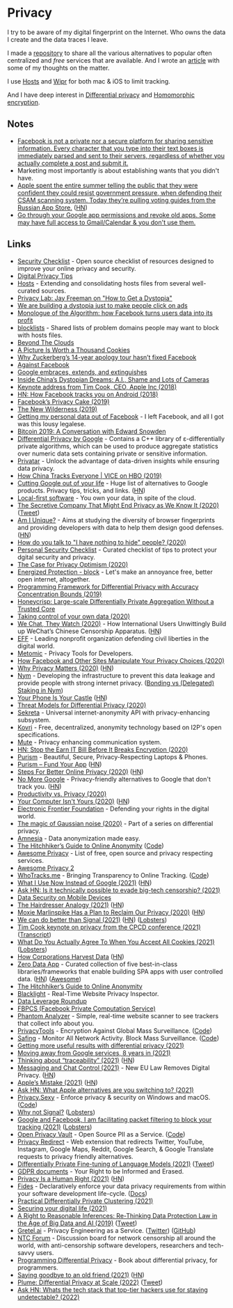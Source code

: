 # Privacy

I try to be aware of my digital fingerprint on the Internet. Who owns the data I create and the data traces I leave.

I made a [repository](https://github.com/nikitavoloboev/privacy-respecting) to share all the various alternatives to popular often centralized and _free_ services that are available. And I wrote an [article](https://medium.com/@nikitavoloboev/like-a-dog-on-a-leash-c0cdb8839079) with some of my thoughts on the matter.

I use [Hosts](https://github.com/StevenBlack/hosts) and [Wipr](https://itunes.apple.com/nl/app/wipr/id1320666476?l=en&mt=12) for both mac & iOS to limit tracking.

And I have deep interest in [Differential privacy](http://en.wikipedia.org/wiki/Differential_privacy) and [Homomorphic encryption](http://en.wikipedia.org/wiki/Homomorphic_encryption).

## Notes

- [Facebook is not a private nor a secure platform for sharing sensitive information. Every character that you type into their text boxes is immediately parsed and sent to their servers, regardless of whether you actually complete a post and submit it.](https://www.reddit.com/r/privacy/comments/79x7u3/facebook_employees_just_opened_a_privately_shared/)
- Marketing most importantly is about establishing wants that you didn't have.
- [Apple spent the entire summer telling the public that they were confident they could resist government pressure, when defending their CSAM scanning system. Today they’re pulling voting guides from the Russian App Store.](https://twitter.com/matthew_d_green/status/1438844141107044352) ([HN](https://news.ycombinator.com/item?id=28561941))
- [Go through your Google app permissions and revoke old apps. Some may have full access to Gmail/Calendar & you don't use them.](https://twitter.com/swyx/status/1467804281306636289)

## Links

- [Security Checklist](https://securitycheckli.st/) - Open source checklist of resources designed to improve your online privacy and security.
- [Digital Privacy Tips](https://bluz71.github.io/2018/06/20/digital-privacy-tips.html)
- [Hosts](https://github.com/StevenBlack/hosts) - Extending and consolidating hosts files from several well-curated sources.
- [Privacy Lab: Jay Freeman on "How to Get a Dystopia"](https://air.mozilla.org/privacy-lab-orchid/)
- [We are building a dystopia just to make people click on ads](https://www.ted.com/talks/zeynep_tufekci_we_re_building_a_dystopia_just_to_make_people_click_on_ads#t-8834)
- [Monologue of the Algorithm: how Facebook turns users data into its profit](https://vimeo.com/249633335)
- [blocklists](https://github.com/jmdugan/blocklists) - Shared lists of problem domains people may want to block with hosts files.
- [Beyond The Clouds](https://ind.ie/beyond-the-clouds/)
- [A Picture Is Worth a Thousand Cookies](https://blog.halide.cam/a-picture-is-worth-a-thousand-cookies-8400efa3d650)
- [Why Zuckerberg’s 14-year apology tour hasn’t fixed Facebook](https://www.wired.com/story/why-zuckerberg-15-year-apology-tour-hasnt-fixed-facebook/)
- [Against Facebook](https://0xadada.pub/2018/05/01/against-facebook/)
- [Google embraces, extends, and extinguishes](http://drewdevault.com/2018/05/03/Google-embraces-extends-extinguishes.html)
- [Inside China’s Dystopian Dreams: A.I., Shame and Lots of Cameras](https://www.nytimes.com/2018/07/08/business/china-surveillance-technology.html)
- [Keynote address from Tim Cook, CEO, Apple Inc (2018)](https://www.youtube.com/watch?v=kVhOLkIs20A)
- [HN: How Facebook tracks you on Android (2018)](https://news.ycombinator.com/item?id=18788658)
- [Facebook’s Privacy Cake (2019)](https://stratechery.com/2019/facebooks-privacy-cake/)
- [The New Wilderness (2019)](https://idlewords.com/2019/06/the_new_wilderness.htm)
- [Getting my personal data out of Facebook](https://ruben.verborgh.org/facebook/) - I left Facebook, and all I got was this lousy legalese.
- [Bitcoin 2019: A Conversation with Edward Snowden](https://www.youtube.com/watch?v=w7XpI0fRnIg)
- [Differential Privacy by Google](https://github.com/google/differential-privacy) - Contains a C++ library of ε-differentially private algorithms, which can be used to produce aggregate statistics over numeric data sets containing private or sensitive information.
- [Privatar](https://www.privitar.com/) - Unlock the advantage of data-driven insights while ensuring data privacy.
- [How China Tracks Everyone | VICE on HBO (2019)](https://www.youtube.com/watch?v=CLo3e1Pak-Y)
- [Cutting Google out of your life](https://github.com/tycrek/degoogle) - Huge list of alternatives to Google products. Privacy tips, tricks, and links. ([HN](https://news.ycombinator.com/item?id=24245817))
- [Local-first software](https://www.inkandswitch.com/local-first.html) - You own your data, in spite of the cloud.
- [The Secretive Company That Might End Privacy as We Know It (2020)](https://www.nytimes.com/2020/01/18/technology/clearview-privacy-facial-recognition.html) ([Tweet](https://twitter.com/kevinakwok/status/1218621849971507200))
- [Am I Unique?](https://amiunique.org/) - Aims at studying the diversity of browser fingerprints and providing developers with data to help them design good defenses. ([HN](https://news.ycombinator.com/item?id=22148512))
- [How do you talk to "I have nothing to hide" people? (2020)](https://lobste.rs/s/6yrndd/how_do_you_talk_i_have_nothing_hide_people)
- [Personal Security Checklist](https://github.com/Lissy93/personal-security-checklist) - Curated checklist of tips to protect your dgital security and privacy.
- [The Case for Privacy Optimism (2020)](https://benmgarfinkel.wordpress.com/2020/03/09/privacy-optimism-2/)
- [Energized Protection - block](https://github.com/EnergizedProtection/block) - Let's make an annoyance free, better open internet, altogether.
- [Programming Framework for Differential Privacy with Accuracy Concentration Bounds (2019)](https://arxiv.org/pdf/1909.07918.pdf)
- [Honeycrisp: Large-scale Differentially Private Aggregation Without a Trusted Core](https://www.cis.upenn.edu/~ahae/papers/honeycrisp-tr.pdf)
- [Taking control of your own data (2020)](https://0x46.net/thoughts/2020/05/02/self-hosting/)
- [We Chat, They Watch (2020)](https://citizenlab.ca/2020/05/we-chat-they-watch/) - How International Users Unwittingly Build up WeChat’s Chinese Censorship Apparatus. ([HN](https://news.ycombinator.com/item?id=23109997))
- [EFF](https://www.eff.org/) - Leading nonprofit organization defending civil liberties in the digital world.
- [Metomic](https://metomic.io/) - Privacy Tools for Developers.
- [How Facebook and Other Sites Manipulate Your Privacy Choices (2020)](https://www.wired.com/story/facebook-social-media-privacy-dark-patterns/)
- [Why Privacy Matters (2020)](https://thistooshallgrow.com/blog/privacy-security-roundup) ([HN](https://news.ycombinator.com/item?id=24341079))
- [Nym](https://nymtech.net/) - Developing the infrastructure to prevent this data leakage and provide people with strong internet privacy. ([Bonding vs (Delegated) Staking in Nym](https://medium.com/nymtech/bonding-vs-delegated-staking-in-nym-f11d7adceec3))
- [Your Phone Is Your Castle](https://puri.sm/posts/your-phone-is-your-castle/) ([HN](https://news.ycombinator.com/item?id=24463347))
- [Threat Models for Differential Privacy (2020)](https://www.nist.gov/blogs/cybersecurity-insights/threat-models-differential-privacy)
- [Sekreta](https://gitlab.com/sekreta/sekreta/) - Universal internet-anonymity API with privacy-enhancing subsystem.
- [Kovri](https://gitlab.com/kovri-project/kovri/) - Free, decentralized, anonymity technology based on I2P's open specifications.
- [Mute](https://mute.one/) - Privacy enhancing communication system.
- [HN: Stop the Earn IT Bill Before It Breaks Encryption (2020)](https://news.ycombinator.com/item?id=24695373)
- [Purism](https://puri.sm/) - Beautiful, Secure, Privacy-Respecting Laptops & Phones.
- [Purism – Fund Your App](https://puri.sm/fund-your-app/) ([HN](https://news.ycombinator.com/item?id=24721913))
- [Steps For Better Online Privacy (2020)](https://www.npr.org/2020/10/09/922262686/your-technology-is-tracking-you-take-these-steps-for-better-online-privacy) ([HN](https://news.ycombinator.com/item?id=24807980))
- [No More Google](https://nomoregoogle.com/) - Privacy-friendly alternatives to Google that don't track you. ([HN](https://news.ycombinator.com/item?id=24972669))
- [Productivity vs. Privacy (2020)](https://jessems.com/productivity-vs-privacy)
- [Your Computer Isn't Yours (2020)](https://sneak.berlin/20201112/your-computer-isnt-yours/) ([HN](https://news.ycombinator.com/item?id=25078034))
- [Electronic Frontier Foundation](https://www.eff.org/) - Defending your rights in the digital world.
- [The magic of Gaussian noise (2020)](https://desfontain.es/privacy/gaussian-noise.html) - Part of a series on differential privacy.
- [Amnesia](https://amnesia.openaire.eu/) - Data anonymization made easy.
- [The Hitchhiker’s Guide to Online Anonymity](https://anonymousplanet.github.io/thgtoa/guide.html) ([Code](https://github.com/AnonymousPlanet/thgtoa))
- [Awesome Privacy](https://github.com/pluja/awesome-privacy) - List of free, open source and privacy respecting services.
- [Awesome Privacy 2](https://github.com/paulaime/Awesome-Privacy)
- [WhoTracks.me](https://whotracks.me/) - Bringing Transparency to Online Tracking. ([Code](https://github.com/ghostery/whotracks.me))
- [What I Use Now Instead of Google (2021)](https://kiramclean.com/blog/what-i-use-now-instead-of-google/) ([HN](https://news.ycombinator.com/item?id=25654222))
- [Ask HN: Is it technically possible to evade big-tech censorship? (2021)](https://news.ycombinator.com/item?id=25731697)
- [Data Security on Mobile Devices](https://securephones.io/)
- [The Hairdresser Analogy (2021)](https://jessems.com/hairdresser-analogy) ([HN](https://news.ycombinator.com/item?id=25791684))
- [Moxie Marlinspike Has a Plan to Reclaim Our Privacy (2020)](https://www.newyorker.com/magazine/2020/10/26/taking-back-our-privacy) ([HN](https://news.ycombinator.com/item?id=24824956))
- [We can do better than Signal (2021)](https://icyphox.sh/blog/signal/) ([HN](https://news.ycombinator.com/item?id=25811696)) ([Lobsters](https://lobste.rs/s/ypzg4z/we_can_do_better_than_signal))
- [Tim Cook keynote on privacy from the CPCD conference (2021)](https://www.youtube.com/watch?v=wmHL7xe1JIY) ([Transcript](https://www.inc.com/justin-bariso/tim-cook-may-have-just-ended-facebook.html))
- [What Do You Actually Agree To When You Accept All Cookies (2021)](https://www.conradakunga.com/blog/what-do-you-actually-agree-to-when-you-accept-all-cookies/) ([Lobsters](https://lobste.rs/s/f3jncp/what_do_you_actually_agree_when_you_accept))
- [How Corporations Harvest Data](https://dkzlv.com/en/how-they-harvest-data/) ([HN](https://news.ycombinator.com/item?id=26153055))
- [Zero Data App](https://0data.app/) - Curated collection of five best-in-class libraries/frameworks that enable building SPA apps with user controlled data. ([HN](https://news.ycombinator.com/item?id=26365835)) ([Awesome](https://github.com/0dataapp/awesome-0data))
- [The Hitchhiker’s Guide to Online Anonymity](https://anonymousplanet.org/)
- [Blacklight](https://themarkup.org/blacklight) - Real-Time Website Privacy Inspector.
- [Data Leverage Roundup](https://github.com/nickmvincent/DataLeverageRoundup)
- [FBPCS (Facebook Private Computation Service)](https://github.com/facebookresearch/FBPCS)
- [Phantom Analyzer](https://usephantom.com/) - Simple, real-time website scanner to see trackers that collect info about you.
- [PrivacyTools](https://www.privacytools.io/) - Encryption Against Global Mass Surveillance. ([Code](https://github.com/privacytools/privacytools.io))
- [Safing](https://safing.io/) - Monitor All Network Activity. Block Mass Surveillance. ([Code](https://github.com/safing/portmaster))
- [Getting more useful results with differential privacy (2021)](https://desfontain.es/privacy/more-useful-results-dp.html)
- [Moving away from Google services, 8 years in (2021)](https://maximevaillancourt.com/blog/moving-away-from-google-services-8-years-in)
- [Thinking about “traceability” (2021)](https://blog.cryptographyengineering.com/2021/08/01/thinking-about-traceability/) ([HN](https://news.ycombinator.com/item?id=28032523))
- [Messaging and Chat Control (2021)](https://www.patrick-breyer.de/en/posts/message-screening/?lang=en) - New EU Law Removes Digital Privacy. ([HN](https://news.ycombinator.com/item?id=28139889))
- [Apple’s Mistake (2021)](https://stratechery.com/2021/apples-mistake/) ([HN](https://news.ycombinator.com/item?id=28118350))
- [Ask HN: What Apple alternatives are you switching to? (2021)](https://news.ycombinator.com/item?id=28220968)
- [Privacy.Sexy](https://privacy.sexy/) - Enforce privacy & security on Windows and macOS. ([Code](https://github.com/undergroundwires/privacy.sexy))
- [Why not Signal?](https://dessalines.github.io/essays/why_not_signal.html) ([Lobsters](https://lobste.rs/s/qgkckr/why_not_signal))
- [Google and Facebook, I am facilitating packet filtering to block your tracking (2021)](https://peguero.xyz/blog/google_and_facebook_i_am_facilitating_packet_filtering_to_block_your_tracking.html) ([Lobsters](https://lobste.rs/s/jpca2y/google_facebook_i_am_facilitating_packet))
- [Open Privacy Vault](https://openprivacy.io/) - Open Source PII as a Service. ([Code](https://github.com/open-privacy/opv))
- [Privacy Redirect](https://github.com/SimonBrazell/privacy-redirect) - Web extension that redirects Twitter, YouTube, Instagram, Google Maps, Reddit, Google Search, & Google Translate requests to privacy friendly alternatives.
- [Differentially Private Fine-tuning of Language Models (2021)](https://arxiv.org/abs/2110.06500) ([Tweet](https://twitter.com/thegautamkamath/status/1450113340617940998))
- [GDPR documents](https://github.com/good-lly/gdpr-documents) - Your Right to be Informed and Erased.
- [Privacy Is a Human Right (2021)](https://blog.torproject.org/privacy-is-a-human-right) ([HN](https://news.ycombinator.com/item?id=28997501))
- [Fides](https://github.com/ethyca/fides) - Declaratively enforce your data privacy requirements from within your software development life-cycle. ([Docs](https://ethyca.github.io/fides/))
- [Practical Differentially Private Clustering (2021)](https://ai.googleblog.com/2021/10/practical-differentially-private.html)
- [Securing your digital life (2021)](https://arstechnica.com/features/2021/10/securing-your-digital-life-part-1/)
- [A Right to Reasonable Inferences: Re-Thinking Data Protection Law in the Age of Big Data and AI (2019)](https://papers.ssrn.com/sol3/papers.cfm?abstract_id=3248829) ([Tweet](https://twitter.com/ziebrah/status/1461033739409141771))
- [Gretel.ai](https://gretel.ai/) - Privacy Engineering as a Service. ([Twitter](https://twitter.com/gretel_ai)) ([GitHub](https://github.com/gretelai))
- [NTC Forum](https://ntc.party/) - Discussion board for network censorship all around the world, with anti-censorship software developers, researchers and tech-savvy users.
- [Programming Differential Privacy](https://programming-dp.com/) - Book about differential privacy, for programmers.
- [Saying goodbye to an old friend (2021)](https://ar.al/2021/12/16/saying-goodbye-to-an-old-friend/) ([HN](https://news.ycombinator.com/item?id=29657637))
- [Plume: Differential Privacy at Scale (2022)](https://arxiv.org/abs/2201.11603) ([Tweet](https://twitter.com/TedOnPrivacy/status/1486979925307498499))
- [Ask HN: Whats the tech stack that top-tier hackers use for staying undetectable? (2022)](https://news.ycombinator.com/item?id=30278631)
